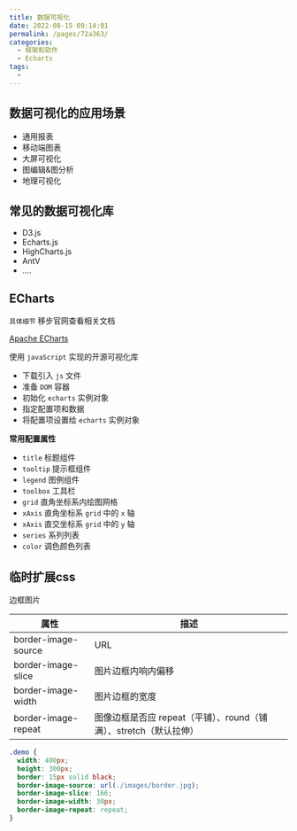```yaml
---
title: 数据可视化
date: 2022-08-15 09:14:01
permalink: /pages/72a363/
categories:
  - 框架和软件
  - Echarts
tags:
  - 
---
```

## 数据可视化的应用场景

- 通用报表
- 移动端图表
- 大屏可视化
- 图编辑&图分析
- 地理可视化

## 常见的数据可视化库

- D3.js
- Echarts.js
- HighCharts.js
- AntV
- ....

## ECharts

`具体细节` 移步官网查看相关文档

[Apache ECharts](https://echarts.apache.org/zh/index.html)

使用 `javaScript` 实现的开源可视化库

- 下载引入 `js` 文件
- 准备 `DOM` 容器
- 初始化 `echarts` 实例对象
- 指定配置项和数据
- 将配置项设置给 `echarts` 实例对象

**常用配置属性**

- `title`  标题组件
- `tooltip`  提示框组件
- `legend`  图例组件
- `toolbox`  工具栏
- `grid`  直角坐标系内绘图网格
- `xAxis`  直角坐标系 `grid` 中的 `x` 轴
- `xAxis`  直交坐标系 `grid` 中的 `y` 轴
- `series` 系列列表
- `color`  调色颜色列表



















## 临时扩展css

边框图片

| 属性                | 描述                                                         |
| ------------------- | ------------------------------------------------------------ |
| border-image-source | URL                                                          |
| border-image-slice  | 图片边框内响内偏移                                           |
| border-image-width  | 图片边框的宽度                                               |
| border-image-repeat | 图像边框是否应 repeat（平铺）、round（铺满）、stretch（默认拉伸） |

```css
.demo {
  width: 400px;
  height: 300px;
  border: 15px solid black;
  border-image-source: url(./images/border.jpg);
  border-image-slice: 166;
  border-image-width: 30px;
  border-image-repeat: repeat;
}
```































